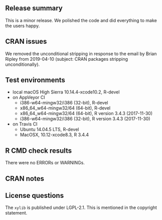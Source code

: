 ## Release summary

This is a minor release. We polished the code 
and did everything to make the users happy.

## CRAN issues

We removed the unconditional stripping in response 
to the email by Brian Ripley from 2019-04-10 (subject: CRAN packages stripping unconditionally). 

## Test environments
* local macOS High Sierra 10.14.4-xcode10.2, R-devel
* on AppVeyor CI
    * i386-w64-mingw32/i386 (32-bit), R-devel
    * x86_64_w64-mingw32/64 (64-bit), R-devel
    * x86_64_w64-mingw32/64 (64-bit), R version 3.4.3 (2017-11-30)
    * i386-w64-mingw32/i386 (32-bit), R version 3.4.3 (2017-11-30)
* on Travis CI
  * Ubuntu 14.04.5 LTS, R-devel
  * MacOSX, 10.12-xcode8.3, R 3.4.4

## R CMD check results
There were no ERRORs or WARNINGs.

## CRAN notes


## License questions

The `xylib` is published under LGPL-2.1. This is mentioned in the copyright statement.
